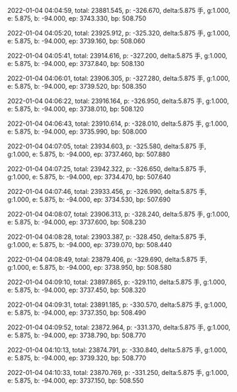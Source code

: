 2022-01-04 04:04:59, total: 23881.545, p: -326.670, delta:5.875 手, g:1.000, e: 5.875, b: -94.000, ep: 3743.330, bp: 508.750

2022-01-04 04:05:20, total: 23925.912, p: -325.320, delta:5.875 手, g:1.000, e: 5.875, b: -94.000, ep: 3739.160, bp: 508.060

2022-01-04 04:05:41, total: 23914.616, p: -327.200, delta:5.875 手, g:1.000, e: 5.875, b: -94.000, ep: 3737.840, bp: 508.130

2022-01-04 04:06:01, total: 23906.305, p: -327.280, delta:5.875 手, g:1.000, e: 5.875, b: -94.000, ep: 3739.520, bp: 508.350

2022-01-04 04:06:22, total: 23916.164, p: -326.950, delta:5.875 手, g:1.000, e: 5.875, b: -94.000, ep: 3738.010, bp: 508.120

2022-01-04 04:06:43, total: 23910.614, p: -328.010, delta:5.875 手, g:1.000, e: 5.875, b: -94.000, ep: 3735.990, bp: 508.000

2022-01-04 04:07:05, total: 23934.603, p: -325.580, delta:5.875 手, g:1.000, e: 5.875, b: -94.000, ep: 3737.460, bp: 507.880

2022-01-04 04:07:25, total: 23942.322, p: -326.650, delta:5.875 手, g:1.000, e: 5.875, b: -94.000, ep: 3734.470, bp: 507.640

2022-01-04 04:07:46, total: 23933.456, p: -326.990, delta:5.875 手, g:1.000, e: 5.875, b: -94.000, ep: 3734.530, bp: 507.690

2022-01-04 04:08:07, total: 23906.313, p: -328.240, delta:5.875 手, g:1.000, e: 5.875, b: -94.000, ep: 3737.600, bp: 508.230

2022-01-04 04:08:28, total: 23903.387, p: -328.450, delta:5.875 手, g:1.000, e: 5.875, b: -94.000, ep: 3739.070, bp: 508.440

2022-01-04 04:08:49, total: 23879.406, p: -329.690, delta:5.875 手, g:1.000, e: 5.875, b: -94.000, ep: 3738.950, bp: 508.580

2022-01-04 04:09:10, total: 23897.865, p: -329.110, delta:5.875 手, g:1.000, e: 5.875, b: -94.000, ep: 3737.450, bp: 508.320

2022-01-04 04:09:31, total: 23891.185, p: -330.570, delta:5.875 手, g:1.000, e: 5.875, b: -94.000, ep: 3737.350, bp: 508.490

2022-01-04 04:09:52, total: 23872.964, p: -331.370, delta:5.875 手, g:1.000, e: 5.875, b: -94.000, ep: 3738.790, bp: 508.770

2022-01-04 04:10:13, total: 23874.791, p: -330.840, delta:5.875 手, g:1.000, e: 5.875, b: -94.000, ep: 3739.320, bp: 508.770

2022-01-04 04:10:33, total: 23870.769, p: -331.250, delta:5.875 手, g:1.000, e: 5.875, b: -94.000, ep: 3737.150, bp: 508.550